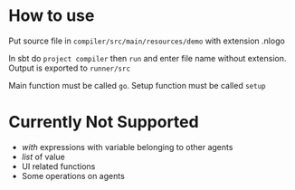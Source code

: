 # How to use
Put source file in `compiler/src/main/resources/demo` with extension .nlogo

In sbt do `project compiler` then `run` and enter file name without extension. Output is exported to `runner/src`

Main function must be called `go`. Setup function must be called `setup`

# Currently Not Supported
- _with_ expressions with variable belonging to other agents
- _list_ of value
- UI related functions
- Some operations on agents